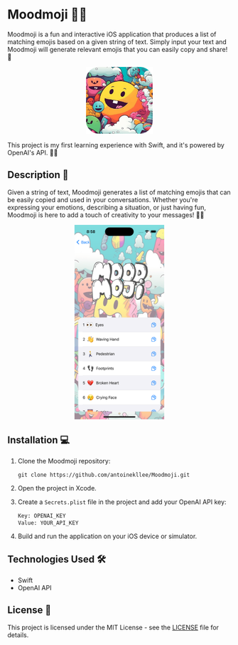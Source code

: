 # Moodmoji 📱🤖

Moodmoji is a fun and interactive iOS application that produces a list of matching emojis based on a given string of text. Simply input your text and Moodmoji will generate relevant emojis that you can easily copy and share! 🎉

<p align="center">
   <img src="./assets/logo.png" width="150" height="150">
</p>

This project is my first learning experience with Swift, and it's powered by OpenAI's API. 🧠💡

## Description 📝

Given a string of text, Moodmoji generates a list of matching emojis that can be easily copied and used in your conversations. Whether you're expressing your emotions, describing a situation, or just having fun, Moodmoji is here to add a touch of creativity to your messages! 🚀😄

<p align="center">
  <img src="./assets/demo.png" width="40%">
</p>

## Installation 💻

1. Clone the Moodmoji repository:
   ```
   git clone https://github.com/antoinekllee/Moodmoji.git
   ```

2. Open the project in Xcode.

3. Create a `Secrets.plist` file in the project and add your OpenAI API key:
   ```
   Key: OPENAI_KEY
   Value: YOUR_API_KEY
   ```

4. Build and run the application on your iOS device or simulator.

## Technologies Used 🛠️

- Swift
- OpenAI API

## License 📄

This project is licensed under the MIT License - see the [LICENSE](LICENSE.md) file for details.
